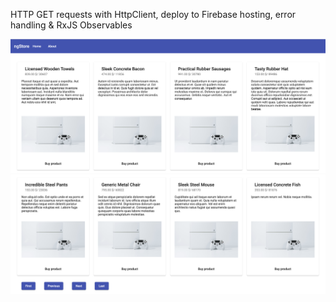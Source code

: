 HTTP GET requests with HttpClient, deploy to Firebase hosting, error handling & RxJS Observables

![Image alt](https://github.com/SalimovaNellia/httpclient-angular8-example/raw/master/src/assets/app-screenshot-1.png)
![Image alt](https://github.com/SalimovaNellia/httpclient-angular8-example/raw/master/src/assets/app-screenshot-2.png)
